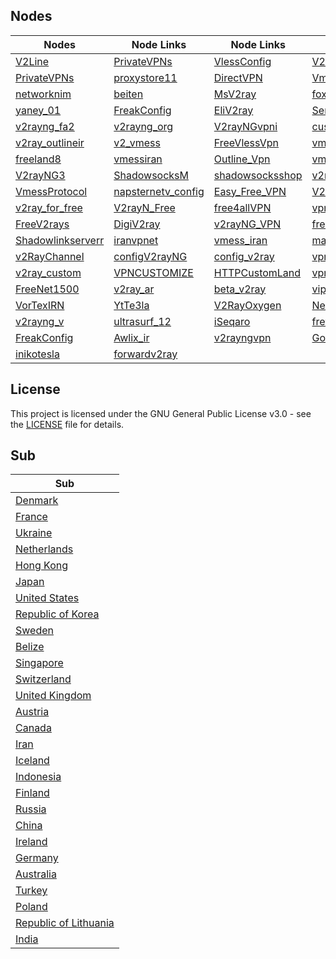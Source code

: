 

## Nodes

| Nodes | Node Links | Node Links | Node Links | Node Links |
|------------|------------|------------|------------|------------|
| [V2Line](https://t.me/s/v2line) | [PrivateVPNs](https://t.me/s/PrivateVPNs) | [VlessConfig](https://t.me/s/VlessConfig) | [V2pedia](https://t.me/s/V2pedia) | [v2rayNG_Matsuri](https://t.me/s/v2rayNG_Matsuri) |
| [PrivateVPNs](https://t.me/s/PrivateVPNs) | [proxystore11](https://t.me/s/proxystore11) | [DirectVPN](https://t.me/s/DirectVPN) | [VmessProtocol](https://t.me/s/VmessProtocol) | [OutlineVpnOfficial](https://t.me/s/OutlineVpnOfficial) |
| [networknim](https://t.me/s/networknim) | [beiten](https://t.me/s/beiten) | [MsV2ray](https://t.me/s/MsV2ray) | [foxrayiran](https://t.me/s/foxrayiran) | [DailyV2RY](https://t.me/s/DailyV2RY) |
| [yaney_01](https://t.me/s/yaney_01) | [FreakConfig](https://t.me/s/FreakConfig) | [EliV2ray](https://t.me/s/EliV2ray) | [ServerNett](https://t.me/s/ServerNett) | [proxystore11](https://t.me/s/proxystore11) |
| [v2rayng_fa2](https://t.me/s/v2rayng_fa2) | [v2rayng_org](https://t.me/s/v2rayng_org) | [V2rayNGvpni](https://t.me/s/V2rayNGvpni) | [custom_14](https://t.me/s/custom_14) | [v2rayNG_VPNN](https://t.me/s/v2rayNG_VPNN) |
| [v2ray_outlineir](https://t.me/s/v2ray_outlineir) | [v2_vmess](https://t.me/s/v2_vmess) | [FreeVlessVpn](https://t.me/s/FreeVlessVpn) | [vmess_vless_v2rayng](https://t.me/s/vmess_vless_v2rayng) | [PrivateVPNs](https://t.me/s/PrivateVPNs) |
| [freeland8](https://t.me/s/freeland8) | [vmessiran](https://t.me/s/vmessiran) | [Outline_Vpn](https://t.me/s/Outline_Vpn) | [vmessq](https://t.me/s/vmessq) | [WeePeeN](https://t.me/s/WeePeeN) |
| [V2rayNG3](https://t.me/s/V2rayNG3) | [ShadowsocksM](https://t.me/s/ShadowsocksM) | [shadowsocksshop](https://t.me/s/shadowsocksshop) | [v2rayan](https://t.me/s/v2rayan) | [ShadowSocks_s](https://t.me/s/ShadowSocks_s) |
| [VmessProtocol](https://t.me/s/VmessProtocol) | [napsternetv_config](https://t.me/s/napsternetv_config) | [Easy_Free_VPN](https://t.me/s/Easy_Free_VPN) | [V2Ray_FreedomIran](https://t.me/s/V2Ray_FreedomIran) | [V2RAY_VMESS_free](https://t.me/s/V2RAY_VMESS_free) |
| [v2ray_for_free](https://t.me/s/v2ray_for_free) | [V2rayN_Free](https://t.me/s/V2rayN_Free) | [free4allVPN](https://t.me/s/free4allVPN) | [vpn_ocean](https://t.me/s/vpn_ocean) | [configV2rayForFree](https://t.me/s/configV2rayForFree) |
| [FreeV2rays](https://t.me/s/FreeV2rays) | [DigiV2ray](https://t.me/s/DigiV2ray) | [v2rayNG_VPN](https://t.me/s/v2rayNG_VPN) | [freev2rayssr](https://t.me/s/freev2rayssr) | [v2rayn_server](https://t.me/s/v2rayn_server) |
| [Shadowlinkserverr](https://t.me/s/Shadowlinkserverr) | [iranvpnet](https://t.me/s/iranvpnet) | [vmess_iran](https://t.me/s/vmess_iran) | [mahsaamoon1](https://t.me/s/mahsaamoon1) | [V2RAY_NEW](https://t.me/s/V2RAY_NEW) |
| [v2RayChannel](https://t.me/s/v2RayChannel) | [configV2rayNG](https://t.me/s/configV2rayNG) | [config_v2ray](https://t.me/s/config_v2ray) | [vpn_proxy_custom](https://t.me/s/vpn_proxy_custom) | [vpnmasi](https://t.me/s/vpnmasi) |
| [v2ray_custom](https://t.me/s/v2ray_custom) | [VPNCUSTOMIZE](https://t.me/s/VPNCUSTOMIZE) | [HTTPCustomLand](https://t.me/s/HTTPCustomLand) | [vpn_proxy_custom](https://t.me/s/vpn_proxy_custom) | [ViPVpn_v2ray](https://t.me/s/ViPVpn_v2ray) |
| [FreeNet1500](https://t.me/s/FreeNet1500) | [v2ray_ar](https://t.me/s/v2ray_ar) | [beta_v2ray](https://t.me/s/beta_v2ray) | [vip_vpn_2022](https://t.me/s/vip_vpn_2022) | [FOX_VPN66](https://t.me/s/FOX_VPN66) |
| [VorTexIRN](https://t.me/s/VorTexIRN) | [YtTe3la](https://t.me/s/YtTe3la) | [V2RayOxygen](https://t.me/s/V2RayOxygen) | [Network_442](https://t.me/s/Network_442) | [VPN_443](https://t.me/s/VPN_443) |
| [v2rayng_v](https://t.me/s/v2rayng_v) | [ultrasurf_12](https://t.me/s/ultrasurf_12) | [iSeqaro](https://t.me/s/iSeqaro) | [frev2rayng](https://t.me/s/frev2rayng) | [frev2ray](https://t.me/s/frev2ray) |
| [FreakConfig](https://t.me/s/FreakConfig) | [Awlix_ir](https://t.me/s/Awlix_ir) | [v2rayngvpn](https://t.me/s/v2rayngvpn) | [God_CONFIG](https://t.me/s/God_CONFIG) | [Configforvpn01](https://t.me/s/Configforvpn01) |
| [inikotesla](https://t.me/s/inikotesla) | [forwardv2ray](https://t.me/s/forwardv2ray) |  |  |  |

## License

This project is licensed under the GNU General Public License v3.0 - see the [LICENSE](LICENSE) file for details.
## Sub
| Sub |
|-----|
| [Denmark](https://raw.githubusercontent.com/Saviorhoss/V2py/main/sub/Denmark/config.txt) |
| [France](https://raw.githubusercontent.com/Saviorhoss/V2py/main/sub/France/config.txt) |
| [Ukraine](https://raw.githubusercontent.com/Saviorhoss/V2py/main/sub/Ukraine/config.txt) |
| [Netherlands](https://raw.githubusercontent.com/Saviorhoss/V2py/main/sub/Netherlands/config.txt) |
| [Hong Kong](https://raw.githubusercontent.com/Saviorhoss/V2py/main/sub/Hong%20Kong/config.txt) |
| [Japan](https://raw.githubusercontent.com/Saviorhoss/V2py/main/sub/Japan/config.txt) |
| [United States](https://raw.githubusercontent.com/Saviorhoss/V2py/main/sub/United%20States/config.txt) |
| [Republic of Korea](https://raw.githubusercontent.com/Saviorhoss/V2py/main/sub/Republic%20of%20Korea/config.txt) |
| [Sweden](https://raw.githubusercontent.com/Saviorhoss/V2py/main/sub/Sweden/config.txt) |
| [Belize](https://raw.githubusercontent.com/Saviorhoss/V2py/main/sub/Belize/config.txt) |
| [Singapore](https://raw.githubusercontent.com/Saviorhoss/V2py/main/sub/Singapore/config.txt) |
| [Switzerland](https://raw.githubusercontent.com/Saviorhoss/V2py/main/sub/Switzerland/config.txt) |
| [United Kingdom](https://raw.githubusercontent.com/Saviorhoss/V2py/main/sub/United%20Kingdom/config.txt) |
| [Austria](https://raw.githubusercontent.com/Saviorhoss/V2py/main/sub/Austria/config.txt) |
| [Canada](https://raw.githubusercontent.com/Saviorhoss/V2py/main/sub/Canada/config.txt) |
| [Iran](https://raw.githubusercontent.com/Saviorhoss/V2py/main/sub/Iran/config.txt) |
| [Iceland](https://raw.githubusercontent.com/Saviorhoss/V2py/main/sub/Iceland/config.txt) |
| [Indonesia](https://raw.githubusercontent.com/Saviorhoss/V2py/main/sub/Indonesia/config.txt) |
| [Finland](https://raw.githubusercontent.com/Saviorhoss/V2py/main/sub/Finland/config.txt) |
| [Russia](https://raw.githubusercontent.com/Saviorhoss/V2py/main/sub/Russia/config.txt) |
| [China](https://raw.githubusercontent.com/Saviorhoss/V2py/main/sub/China/config.txt) |
| [Ireland](https://raw.githubusercontent.com/Saviorhoss/V2py/main/sub/Ireland/config.txt) |
| [Germany](https://raw.githubusercontent.com/Saviorhoss/V2py/main/sub/Germany/config.txt) |
| [Australia](https://raw.githubusercontent.com/Saviorhoss/V2py/main/sub/Australia/config.txt) |
| [Turkey](https://raw.githubusercontent.com/Saviorhoss/V2py/main/sub/Turkey/config.txt) |
| [Poland](https://raw.githubusercontent.com/Saviorhoss/V2py/main/sub/Poland/config.txt) |
| [Republic of Lithuania](https://raw.githubusercontent.com/Saviorhoss/V2py/main/sub/Republic%20of%20Lithuania/config.txt) |
| [India](https://raw.githubusercontent.com/Saviorhoss/V2py/main/sub/India/config.txt) |






































































































































































































































































































































































































































































































































